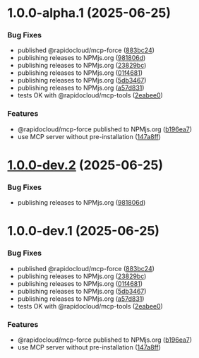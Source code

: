 # 1.0.0-alpha.1 (2025-06-25)


### Bug Fixes

* published @rapidocloud/mcp-force ([883bc24](https://github.com/RapidoCloud/mcp-force/commit/883bc245b7bbcb30aa61af77e533e9c48e12717c))
* publishing releases to NPMjs.org ([981806d](https://github.com/RapidoCloud/mcp-force/commit/981806d6a2601c396079b73af0845a86502c2853))
* publishing releases to NPMjs.org ([23829bc](https://github.com/RapidoCloud/mcp-force/commit/23829bc4fae4ec694e709f09064b7d65db1713eb))
* publishing releases to NPMjs.org ([01f4681](https://github.com/RapidoCloud/mcp-force/commit/01f4681d37f55a97ed80a1ad2db8598f567a8ce9))
* publishing releases to NPMjs.org ([5db3467](https://github.com/RapidoCloud/mcp-force/commit/5db3467c9558f39401ea55b3c1df142bfb329185))
* publishing releases to NPMjs.org ([a57d831](https://github.com/RapidoCloud/mcp-force/commit/a57d831d1ed82a42d0df2b077da1bbdbc28fc58c))
* tests OK with @rapidocloud/mcp-tools ([2eabee0](https://github.com/RapidoCloud/mcp-force/commit/2eabee0f12b14e003ed103d989c1942d3e76cf11))


### Features

* @rapidocloud/mcp-force published to NPMjs.org ([b196ea7](https://github.com/RapidoCloud/mcp-force/commit/b196ea72be3a459d803576549403b4aacaeb58e8))
* use MCP server without pre-installation ([147a8ff](https://github.com/RapidoCloud/mcp-force/commit/147a8ffe95777b3339715d9503ad00384851de31))

# [1.0.0-dev.2](https://github.com/RapidoCloud/mcp-force/compare/v1.0.0-dev.1...v1.0.0-dev.2) (2025-06-25)


### Bug Fixes

* publishing releases to NPMjs.org ([981806d](https://github.com/RapidoCloud/mcp-force/commit/981806d6a2601c396079b73af0845a86502c2853))

# 1.0.0-dev.1 (2025-06-25)


### Bug Fixes

* published @rapidocloud/mcp-force ([883bc24](https://github.com/RapidoCloud/mcp-force/commit/883bc245b7bbcb30aa61af77e533e9c48e12717c))
* publishing releases to NPMjs.org ([23829bc](https://github.com/RapidoCloud/mcp-force/commit/23829bc4fae4ec694e709f09064b7d65db1713eb))
* publishing releases to NPMjs.org ([01f4681](https://github.com/RapidoCloud/mcp-force/commit/01f4681d37f55a97ed80a1ad2db8598f567a8ce9))
* publishing releases to NPMjs.org ([5db3467](https://github.com/RapidoCloud/mcp-force/commit/5db3467c9558f39401ea55b3c1df142bfb329185))
* publishing releases to NPMjs.org ([a57d831](https://github.com/RapidoCloud/mcp-force/commit/a57d831d1ed82a42d0df2b077da1bbdbc28fc58c))
* tests OK with @rapidocloud/mcp-tools ([2eabee0](https://github.com/RapidoCloud/mcp-force/commit/2eabee0f12b14e003ed103d989c1942d3e76cf11))


### Features

* @rapidocloud/mcp-force published to NPMjs.org ([b196ea7](https://github.com/RapidoCloud/mcp-force/commit/b196ea72be3a459d803576549403b4aacaeb58e8))
* use MCP server without pre-installation ([147a8ff](https://github.com/RapidoCloud/mcp-force/commit/147a8ffe95777b3339715d9503ad00384851de31))
